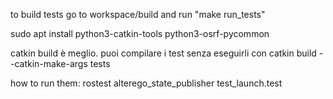 to build tests go to workspace/build and run "make run_tests"

sudo apt install python3-catkin-tools python3-osrf-pycommon

catkin build è meglio. puoi compilare i test senza eseguirli con
catkin build  --catkin-make-args tests



how to run them:
rostest alterego_state_publisher test_launch.test 